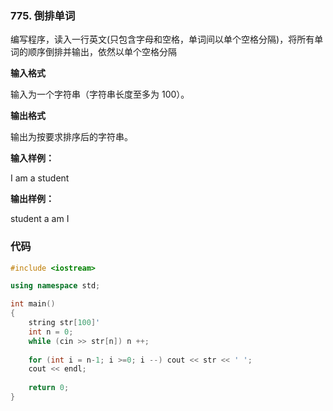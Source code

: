 ### 775. 倒排单词
编写程序，读入一行英文(只包含字母和空格，单词间以单个空格分隔)，将所有单词的顺序倒排并输出，依然以单个空格分隔

**输入格式**

输入为一个字符串（字符串长度至多为 100）。

**输出格式**

输出为按要求排序后的字符串。

**输入样例：** 

I am a student

**输出样例：** 

student a am I

### 代码
```c++
#include <iostream>

using namespace std;

int main()
{
    string str[100]'
    int n = 0;
    while (cin >> str[n]) n ++;
    
    for (int i = n-1; i >=0; i --) cout << str << ' ';
    cout << endl;
    
    return 0;
}
```
